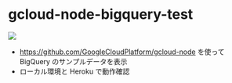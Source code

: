 # gcloud-node-bigquery-test

![](https://raw.githubusercontent.com/ryota-/gcloud-node-bigquery-test/master/capture.png)

- https://github.com/GoogleCloudPlatform/gcloud-node を使って BigQuery のサンプルデータを表示
- ローカル環境と Heroku で動作確認
